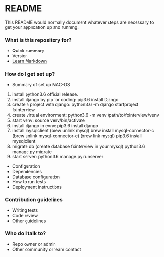 # README #

This README would normally document whatever steps are necessary to get your application up and running.

### What is this repository for? ###

* Quick summary
* Version
* [Learn Markdown](https://bitbucket.org/tutorials/markdowndemo)

### How do I get set up? ###

* Summary of set up
MAC-OS
1. install python3.6 official release.
2. install django by pip for coding:
pip3.6 install Django
3. create a project with django:
python3.6 -m django startproject fxinterview
4. create virtual environment:
python3.6 -m venv /path/to/fxinterview/venv
5. start venv:
source venv/bin/activate
6. install django in evnv:
pip3.6 install django
7. install mysqlclient
(brew unlink mysql)
brew install mysql-connector-c
(brew unlink mysql-connector-c)
(brew link mysql)
pip3.6 install mysqlclient
8. migrate db
(create database fxinterview in your mysql)
python3.6 manage.py migrate
6. start server:
python3.6 manage.py runserver



* Configuration
* Dependencies
* Database configuration
* How to run tests
* Deployment instructions

### Contribution guidelines ###

* Writing tests
* Code review
* Other guidelines

### Who do I talk to? ###

* Repo owner or admin
* Other community or team contact